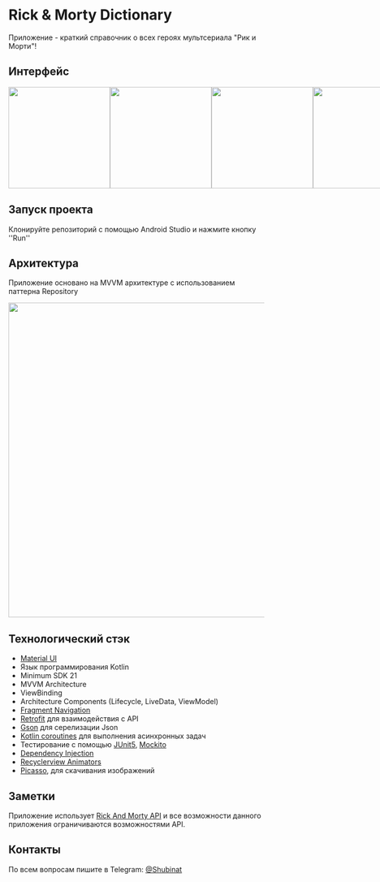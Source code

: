 # Rick & Morty Dictionary
Приложение - краткий справочник о всех героях мультсериала "Рик и Морти"!

## Интерфейс
<div style="display:flex;">
  <img src="https://github.com/Shubinat/RickAndMortyDictionaryImages/blob/main/welcome.jpg" width="200"/>
  <img src="https://github.com/Shubinat/RickAndMortyDictionaryImages/blob/main/list.jpg" width="200"/>
  <img src="https://github.com/Shubinat/RickAndMortyDictionaryImages/blob/main/details_1.jpg" width="200"/>
  <img src="https://github.com/Shubinat/RickAndMortyDictionaryImages/blob/main/details_2.jpg" width="200"/>
</div>

## Запуск проекта

Клонируйте репозиторий с помощью Android Studio и нажмите кнопку ''Run''

## Архитектура

Приложение основано на MVVM архитектуре с использованием паттерна Repository

<img src="https://github.com/Shubinat/NotForgotImages/blob/main/achritecture.png" width="620"/>

## Технологический стэк

* <a href="https://m3.material.io/">Material UI</a>
* Язык программирования Kotlin
* Minimum SDK 21
* MVVM Architecture
* ViewBinding
* Architecture Components (Lifecycle, LiveData, ViewModel)
* <a href="https://developer.android.com/guide/navigation/navigation-getting-started">Fragment Navigation</a>
* <a href="https://square.github.io/retrofit/">Retrofit</a> для взаимодействия с API
* <a href="https://github.com/google/gson">Gson</a> для серелизации Json
* <a href="https://developer.android.com/kotlin/coroutines">Kotlin coroutines</a> для выполнения асинхронных задач
* Тестирование с помощью <a href="https://github.com/junit-team/junit5">JUnit5</a>, <a href="https://github.com/mockito/mockito-kotlin">Mockito</a>
* <a href="https://github.com/google/dagger">Dependency Injection</a>
* <a href="https://github.com/wasabeef/recyclerview-animators">Recyclerview Animators</a>
* <a href="https://github.com/square/picasso">Picasso</a>, для скачивания изображений

## Заметки

Приложение использует <a href="https://rickandmortyapi.com/">Rick And Morty API</a> и все возможности данного приложения ограничиваются возможностями API.

## Контакты

По всем вопросам пишите в Telegram: <a href="http://t.me/shubinat">@Shubinat</a>
